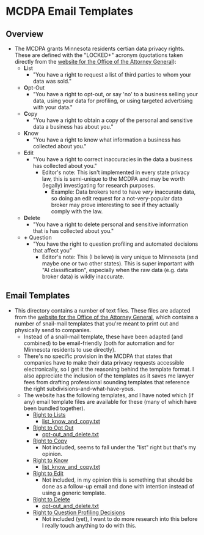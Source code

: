 # MCDPA Email Templates

## Overview
- The MCDPA grants Minnesota residents certian data privacy rights. These are defined with the "LOCKED+" acronym (quotations taken directly from the [website for the Office of the Attorney General](https://web.archive.org/web/20250823042316/https://www.ag.state.mn.us/Data-Privacy/Consumer/)):
    - **L**ist
        - "You have a right to request a list of third parties to whom your data was sold."
    - **O**pt-Out
        - "You have a right to opt-out, or say 'no' to a business selling your data, using your data for profiling, or using targeted advertising with your data."
    - **C**opy
        - "You have a right to obtain a copy of the personal and sensitive data a business has about you."
    - **K**now
        - "You have a right to know what information a business has collected about you."
    - **E**dit
        - "You have a right to correct inaccuracies in the data a business has collected about you."
            - Editor's note: This isn't implemented in every state privacy law, this is semi-unique to the MCDPA and may be worth (legally) investigating for research purposes.
                - Example: Data brokers tend to have *very* inaccurate data, so doing an edit request for a not-very-popular data broker may prove interesting to see if they actually comply with the law.
    - **D**elete
        - "You have a right to delete personal and sensitive information that is has collected about you."
    - **+** Question
        - "You have the right to question profiling and automated decisions that affect you"
            - Editor's note: This (I believe) is very unique to Minnesota (and maybe one or two other states). This is super important with "AI classification", especially when the raw data (e.g. data broker data) is wildly inaccurate.

## Email Templates
- This directory contains a number of text files. These files are adapted from the [website for the Office of the Attorney General](https://web.archive.org/web/20250823042316/https://www.ag.state.mn.us/Data-Privacy/Consumer/), which contains a number of snail-mail templates that you're meant to print out and physically send to companies.
    - Instead of a snail-mail template, these have been adapted (and combined) to be email-friendly (both for automation and for Minnesota residents to use directly).
    - There's no specific provision in the MCDPA that states that companies have to make their data privacy requests accessible electronically, so I get it the reasoning behind the template format. I also appreciate the inclusion of the templates as it saves me lawyer fees from drafting professional sounding templates that reference the right subdivisions-and-what-have-yous.
    - The website has the following templates, and I have noted which (if any) email template files are available for these (many of which have been bundled together).
        - [Right to Lists](https://web.archive.org/web/20250823043924/https://www.ag.state.mn.us/Data-Privacy/Consumer/Letters/MCDPA_Template_Letter_sub_h.pdf)
            - [list_know_and_copy.txt](list_know_and_copy.txt)
        - [Right to Opt Out](https://web.archive.org/web/20250823043908/https://www.ag.state.mn.us/Data-Privacy/Consumer/Letters/MCDPA_Template_Letter_sub_f.pdf)
            - [opt-out_and_delete.txt](opt-out_and_delete.txt)
        - [Right to Copy](https://web.archive.org/web/20250823043853/https://www.ag.state.mn.us/Data-Privacy/Consumer/Letters/MCDPA_Template_Letter_sub_e.pdf)
            - Not included, seems to fall under the "list" right but that's my opinion.
        - [Right to Know](https://web.archive.org/web/20250823043824/https://www.ag.state.mn.us/Data-Privacy/Consumer/Letters/MCDPA_Template_Letter_sub_b.pdf)
            - [list_know_and_copy.txt](list_know_and_copy.txt)
        - [Right to Edit](https://web.archive.org/web/20250823043807/https://www.ag.state.mn.us/Data-Privacy/Consumer/Letters/MCDPA_Template_Letter_sub_c.pdf)
            - Not included, in my opinion this is something that should be done as a follow-up email and done with intention instead of using a generic template.
        - [Right to Delete](https://web.archive.org/web/20250823043736/https://www.ag.state.mn.us/Data-Privacy/Consumer/Letters/MCDPA_Template_Letter_sub_d.pdf)
            - [opt-out_and_delete.txt](opt-out_and_delete.txt)
        - [Right to Question Profiling Decisions](https://web.archive.org/web/20250823043625/https://www.ag.state.mn.us/Data-Privacy/Consumer/Letters/MCDPA_Template_Letter_sub_g.pdf)
            - Not included (yet), I want to do more research into this before I really touch anything to do with this.
